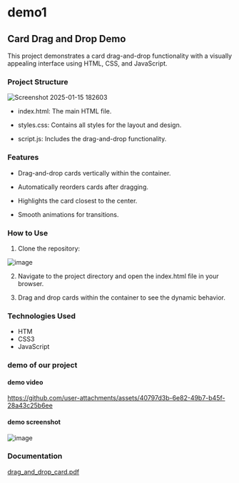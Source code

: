 # demo1
## Card Drag and Drop Demo
This project demonstrates a card drag-and-drop functionality with a visually appealing interface using HTML, CSS, and JavaScript.

### Project Structure
![Screenshot 2025-01-15 182603](https://github.com/user-attachments/assets/2c886e2d-e362-4e40-9022-f6c3dce98b87)

- index.html: The main HTML file.

- styles.css: Contains all styles for the layout and design.

- script.js: Includes the drag-and-drop functionality.

### Features
- Drag-and-drop cards vertically within the container.

- Automatically reorders cards after dragging.

- Highlights the card closest to the center.

- Smooth animations for transitions.

### How to Use
1. Clone the repository:

![image](https://github.com/user-attachments/assets/104e297a-1bdc-4610-bbd4-9e829cd73320)

2. Navigate to the project directory and open the index.html file in your browser.

3. Drag and drop cards within the container to see the dynamic behavior.

### Technologies Used
- HTM
- CSS3
- JavaScript
### demo of our project 
#### demo video
https://github.com/user-attachments/assets/40797d3b-6e82-49b7-b45f-28a43c25b6ee
#### demo screenshot
![image](https://github.com/user-attachments/assets/c06ee9f6-13d1-41d0-9821-583891381686)



### Documentation
[drag_and_drop_card.pdf](https://github.com/user-attachments/files/18428606/drag_and_drop_card.pdf)
